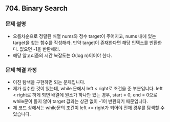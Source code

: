 ## 704. Binary Search
### 문제 설명
- 오름차순으로 정렬된 배열 nums와 정수 target이 주어지고, nums 내에 있는 target을 찾는 함수를 작성해라. 만약 target이 존재한다면 해당 인덱스를 반환한다. 없으면 -1을 반환해라.
- 해당 알고리즘의 시간 복잡도는 O(log n)이어야 한다.
​
### 문제 해결 과정
- 이진 탐색을 구현하면 되는 문제입니다.
- 제가 실수한 것이 있는데, while 문에서 left < right로 조건을 준 부분입니다. left < right로 하게 되면 배열에 원소가 하나만 있는 경우, start = 0, end = 0으로 while문이 돌지 않아 target 값과는 상관 없이 -1이 반환되기 때문입니다.
- 제 코드 상에서는 while문의 조건이 left <= right가 되어야 전체 경우를 탐색할 수 있습니다.
